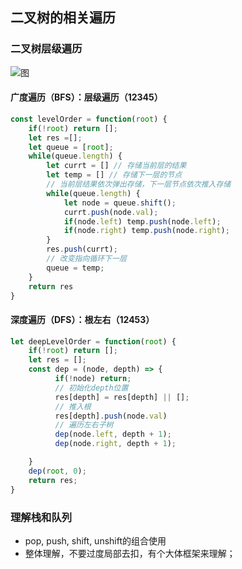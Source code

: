 ## 二叉树的相关遍历
### 二叉树层级遍历
![图](./image/tree.jpeg)
#### 广度遍历（BFS）：层级遍历（12345）
```js
const levelOrder = function(root) {
    if(!root) return [];
    let res =[];
    let queue = [root];
    while(queue.length) {   
        let currt = [] // 存储当前层的结果
        let temp = [] // 存储下一层的节点
        // 当前层结果依次弹出存储，下一层节点依次推入存储
        while(queue.length) {
            let node = queue.shift();
            currt.push(node.val);
            if(node.left) temp.push(node.left);
            if(node.right) temp.push(node.right);
        }
        res.push(currt);
        // 改变指向循环下一层
        queue = temp;
    }
    return res
}

```
#### 深度遍历（DFS）：根左右（12453）
```js
let deepLevelOrder = function(root) {
    if(!root) return [];
    let res = [];
    const dep = (node, depth) => {
          if(!node) return;
          // 初始化depth位置
          res[depth] = res[depth] || [];
          // 推入根
          res[depth].push(node.val)
          // 遍历左右子树
          dep(node.left, depth + 1);
          dep(node.right, depth + 1);

    }
    dep(root, 0);
    return res;
}
```
### 理解栈和队列
- pop, push, shift, unshift的组合使用
- 整体理解，不要过度局部去扣，有个大体框架来理解；